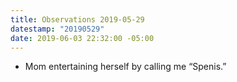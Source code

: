 ```yaml
---
title: Observations 2019-05-29
datestamp: "20190529"
date: 2019-06-03 22:32:00 -05:00
---
```


- Mom entertaining herself by calling me “Spenis.”
